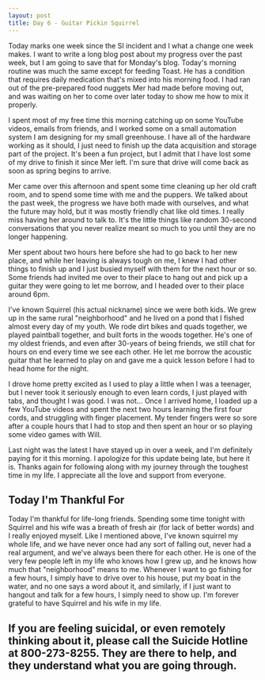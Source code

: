 ```yaml
---
layout: post
title: Day 6 - Guitar Pickin Squirrel
---
```



Today marks one week since the SI incident and I what a change one week makes. I want to write a long blog post about my progress over the past week, but I am going to save that for Monday's blog. Today's morning routine was much the same except for feeding Toast. He has a condition that requires daily medication that's mixed into his morning food. I had ran out of the pre-prepared food nuggets Mer had made before moving out, and was waiting on her to come over later today to show me how to mix it properly. 

I spent most of my free time this morning catching up on some YouTube videos, emails from friends, and I worked some on a small automation system I am designing for my small greenhouse.  I have all of the hardware working as it should, I just need to finish up the data acquisition and storage part of the project. It's been a fun project, but I admit that I have lost some of my drive to finish it since Mer left. I'm sure that drive will come back as soon as spring begins to arrive. 

Mer came over this afternoon and spent some time cleaning up her old craft room, and to spend some time with me and the puppers. We talked about the past week, the progress we have both made with ourselves, and what the future may hold, but it was mostly friendly chat like old times. I really miss having her around to talk to. It's the little things like random 30-second conversations that you never realize meant so much to you until they are no longer happening. 

Mer spent about two hours here before she had to go back to her new place, and while her leaving is always tough on me, I knew I had other things to finish up and I just busied myself with them for the next hour or so. Some friends had invited me over to their place to hang out and pick up a guitar they were going to let me borrow, and I headed over to their place around 6pm. 

I've known Squirrel (his actual nickname) since we were both kids. We grew up in the same rural "neighborhood" and he lived on a pond that I fished almost every day of my youth. We rode dirt bikes and quads together, we played paintball together, and built forts in the woods together. He's one of my oldest friends, and even after 30-years of being friends, we still chat for hours on end every time we see each other. He let me borrow the acoustic guitar that he learned to play on and gave me a quick lesson before I had to head home for the night. 

I drove home pretty excited as I used to play a little when I was a teenager, but I never took it seriously enough to even learn cords, I just played with tabs, and thought I was good. I was not... Once I arrived home, I loaded up a few YouTube videos and spent the next two hours learning the first four cords, and struggling with finger placement. My tender fingers were so sore after a couple hours that I had to stop and then spent an hour or so playing some video games with Will.  

Last night was the latest I have stayed up in over a week, and I'm definitely paying for it this morning. I apologize for this update being late, but here it is. Thanks again for following along with my journey through the toughest time in my life. I appreciate all the love and support from everyone. 



## Today I'm Thankful For


Today I'm thankful for life-long friends. Spending some time tonight with Squirrel and his wife was a breath of fresh air (for lack of better words) and I really enjoyed myself. Like I mentioned above, I've known squirrel my whole life, and we have never once had any sort of falling out, never had a real argument, and we've always been there for each other. He is one of the very few people left in my life who knows how I grew up, and he knows how much that "neighborhood" means to me. Whenever I want to go fishing for a few hours, I simply have to drive over to his house, put my boat in the water, and no one says a word about it, and similarly, if I just want to hangout and talk for a few hours, I simply need to show up. I'm forever grateful to have Squirrel and his wife in my life. 

## If you are feeling suicidal, or even remotely thinking about it, please call the Suicide Hotline at 800-273-8255. They are there to help, and they understand what you are going through.



